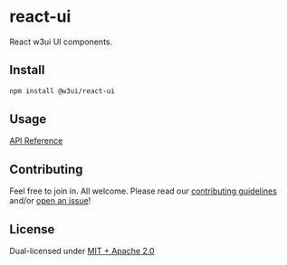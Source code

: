 # react-ui

React w3ui UI components.

## Install

```sh
npm install @w3ui/react-ui
```

## Usage

[API Reference](https://github.com/web3-storage/w3ui/blob/main/docs/react-ui.md)

## Contributing

Feel free to join in. All welcome. Please read our [contributing guidelines](https://github.com/web3-storage/w3ui/blob/main/CONTRIBUTING.md) and/or [open an issue](https://github.com/web3-storage/w3ui/issues)!

## License

Dual-licensed under [MIT + Apache 2.0](https://github.com/web3-storage/w3ui/blob/main/LICENSE.md)
